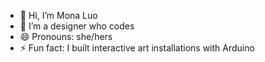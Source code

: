 - 👋 Hi, I’m Mona Luo
- 👀 I’m a designer who codes
- 😄 Pronouns: she/hers
- ⚡ Fun fact: I built interactive art installations with Arduino
